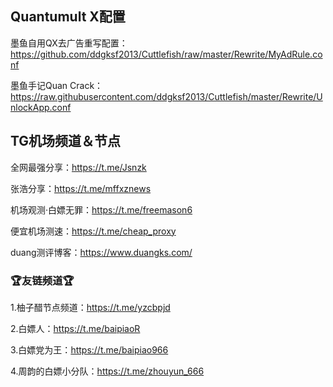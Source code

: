 ## Quantumult X配置

墨鱼自用QX去广告重写配置：https://github.com/ddgksf2013/Cuttlefish/raw/master/Rewrite/MyAdRule.conf

墨鱼手记Quan Crack：https://raw.githubusercontent.com/ddgksf2013/Cuttlefish/master/Rewrite/UnlockApp.conf

## TG机场频道＆节点
全网最强分享：https://t.me/Jsnzk

张浩分享：https://t.me/mffxznews

机场观测·白嫖无罪：https://t.me/freemason6

便宜机场测速：https://t.me/cheap_proxy

duang测评博客：https://www.duangks.com/

### 🏆友链频道🏆
1.柚子醋节点频道：https://t.me/yzcbpjd

2.白嫖人：https://t.me/baipiaoR

3.白嫖党为王：https://t.me/baipiao966

4.周韵的白嫖小分队：https://t.me/zhouyun_666
